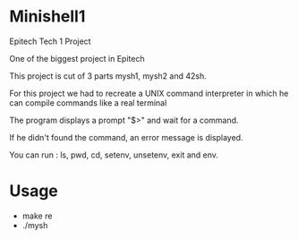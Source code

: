 # Minishell1
Epitech Tech 1 Project

One of the biggest project in Epitech

This project is cut of 3 parts mysh1, mysh2 and 42sh.

For this project we had to recreate a UNIX command interpreter in which he can compile commands like a real terminal

The program displays a prompt "$>" and wait for a command.

If he didn't found the command, an error message is displayed.

You can run : ls, pwd, cd, setenv, unsetenv, exit and env.

# Usage
* make re
* ./mysh
